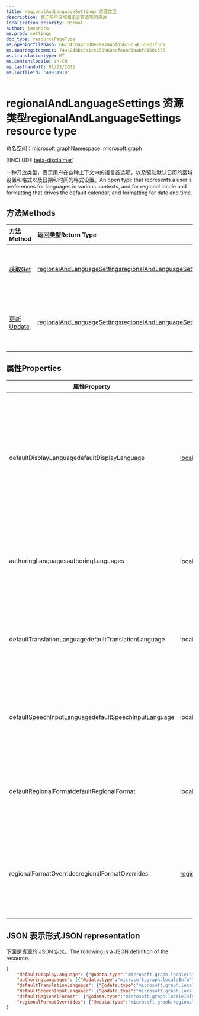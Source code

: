 ```yaml
---
title: regionalAndLanguageSettings 资源类型
description: 表示用户区域和语言首选项的资源
localization_priority: Normal
author: jasonbro
ms.prod: settings
doc_type: resourcePageType
ms.openlocfilehash: 66734cba4c5d0e2997a4bfd5b70c54156821f5da
ms.sourcegitcommit: 744c2d8be5a1ce158068bcfeaad1aabf8166c556
ms.translationtype: MT
ms.contentlocale: zh-CN
ms.lasthandoff: 01/22/2021
ms.locfileid: "49934910"
---
```

# <a name="regionalandlanguagesettings-resource-type"></a><span data-ttu-id="51c88-103">regionalAndLanguageSettings 资源类型</span><span class="sxs-lookup"><span data-stu-id="51c88-103">regionalAndLanguageSettings resource type</span></span>

<span data-ttu-id="51c88-104">命名空间：microsoft.graph</span><span class="sxs-lookup"><span data-stu-id="51c88-104">Namespace: microsoft.graph</span></span>

[!INCLUDE [beta-disclaimer](../../includes/beta-disclaimer.md)]

<span data-ttu-id="51c88-105">一种开放类型，表示用户在各种上下文中的语言首选项，以及驱动默认日历的区域设置和格式以及日期和时间的格式设置。</span><span class="sxs-lookup"><span data-stu-id="51c88-105">An open type that represents a user's preferences for languages in various contexts, and for regional locale and formatting that drives the default calendar, and formatting for date and time.</span></span>

## <a name="methods"></a><span data-ttu-id="51c88-106">方法</span><span class="sxs-lookup"><span data-stu-id="51c88-106">Methods</span></span>

| <span data-ttu-id="51c88-107">方法</span><span class="sxs-lookup"><span data-stu-id="51c88-107">Method</span></span>                                                 | <span data-ttu-id="51c88-108">返回类型</span><span class="sxs-lookup"><span data-stu-id="51c88-108">Return Type</span></span>                                                   | <span data-ttu-id="51c88-109">说明</span><span class="sxs-lookup"><span data-stu-id="51c88-109">Description</span></span>                                                                                        |
|:-------------------------------------------------------|:--------------------------------------------------------------|:---------------------------------------------------------------------------------------------------|
| [<span data-ttu-id="51c88-110">获取</span><span class="sxs-lookup"><span data-stu-id="51c88-110">Get</span></span>](../api/regionalAndLanguageSettings-get.md)       | [<span data-ttu-id="51c88-111">regionalAndLanguageSettings</span><span class="sxs-lookup"><span data-stu-id="51c88-111">regionalAndLanguageSettings</span></span>](regionalAndLanguageSettings.md) | <span data-ttu-id="51c88-112">读取 **regionalAndLanguageSettings 对象** 的属性。</span><span class="sxs-lookup"><span data-stu-id="51c88-112">Read properties of a **regionalAndLanguageSettings** object.</span></span>                                       |
| [<span data-ttu-id="51c88-113">更新</span><span class="sxs-lookup"><span data-stu-id="51c88-113">Update</span></span>](../api/regionalandlanguagesettings-update.md) | [<span data-ttu-id="51c88-114">regionalAndLanguageSettings</span><span class="sxs-lookup"><span data-stu-id="51c88-114">regionalAndLanguageSettings</span></span>](regionalAndLanguageSettings.md) | <span data-ttu-id="51c88-115">为用户更新 **regionalAndLanguageSettings** 对象的所有属性或部分属性。</span><span class="sxs-lookup"><span data-stu-id="51c88-115">Update all or a subset of the properties of the **regionalAndLanguageSettings** object for a user.</span></span> |

## <a name="properties"></a><span data-ttu-id="51c88-116">属性</span><span class="sxs-lookup"><span data-stu-id="51c88-116">Properties</span></span>
| <span data-ttu-id="51c88-117">属性</span><span class="sxs-lookup"><span data-stu-id="51c88-117">Property</span></span>                   | <span data-ttu-id="51c88-118">类型</span><span class="sxs-lookup"><span data-stu-id="51c88-118">Type</span></span>                                                  | <span data-ttu-id="51c88-119">说明</span><span class="sxs-lookup"><span data-stu-id="51c88-119">Description</span></span>                                                                                                                                                         |
|----------------------------|-------------------------------------------------------|---------------------------------------------------------------------------------------------------------------------------------------------------------------------|
| <span data-ttu-id="51c88-120">defaultDisplayLanguage</span><span class="sxs-lookup"><span data-stu-id="51c88-120">defaultDisplayLanguage</span></span>     | [<span data-ttu-id="51c88-121">localeInfo</span><span class="sxs-lookup"><span data-stu-id="51c88-121">localeInfo</span></span>](localeinfo.md)                           | <span data-ttu-id="51c88-122">用户的首选用户界面语言 (菜单、按钮、功能区、警告消息) Microsoft Web 应用程序。</span><span class="sxs-lookup"><span data-stu-id="51c88-122">The  user's preferred user interface language (menus, buttons, ribbons, warning messages) for Microsoft web applications.</span></span><br><br><span data-ttu-id="51c88-123">默认返回。</span><span class="sxs-lookup"><span data-stu-id="51c88-123">Returned by default.</span></span> <span data-ttu-id="51c88-124">不可为空。</span><span class="sxs-lookup"><span data-stu-id="51c88-124">Not nullable.</span></span> |
| <span data-ttu-id="51c88-125">authoringLanguages</span><span class="sxs-lookup"><span data-stu-id="51c88-125">authoringLanguages</span></span>         | <span data-ttu-id="51c88-126">localeInfo 集合</span><span class="sxs-lookup"><span data-stu-id="51c88-126">localeInfo collection</span></span>                                 | <span data-ttu-id="51c88-127">用户读取和创作者使用的语言的优先级列表。</span><span class="sxs-lookup"><span data-stu-id="51c88-127">Prioritized list of languages the user reads and authors in.</span></span><br><br><span data-ttu-id="51c88-128">默认返回。</span><span class="sxs-lookup"><span data-stu-id="51c88-128">Returned by default.</span></span> <span data-ttu-id="51c88-129">不可为空。</span><span class="sxs-lookup"><span data-stu-id="51c88-129">Not nullable.</span></span>                                                              |
| <span data-ttu-id="51c88-130">defaultTranslationLanguage</span><span class="sxs-lookup"><span data-stu-id="51c88-130">defaultTranslationLanguage</span></span> | <span data-ttu-id="51c88-131">localeInfo</span><span class="sxs-lookup"><span data-stu-id="51c88-131">localeInfo</span></span>                                            | <span data-ttu-id="51c88-132">用户预期将文档、电子邮件和邮件翻译为的语言。</span><span class="sxs-lookup"><span data-stu-id="51c88-132">The language a user expects to have documents, emails, and messages translated into.</span></span><br><br><span data-ttu-id="51c88-133">默认情况下返回。</span><span class="sxs-lookup"><span data-stu-id="51c88-133">Returned by default.</span></span>                                                    |
| <span data-ttu-id="51c88-134">defaultSpeechInputLanguage</span><span class="sxs-lookup"><span data-stu-id="51c88-134">defaultSpeechInputLanguage</span></span> | <span data-ttu-id="51c88-135">localeInfo</span><span class="sxs-lookup"><span data-stu-id="51c88-135">localeInfo</span></span>                                            | <span data-ttu-id="51c88-136">用户预期用作文本到语音方案输入的语言。</span><span class="sxs-lookup"><span data-stu-id="51c88-136">The language a user expected to use as input for text to speech scenarios.</span></span><br><br><span data-ttu-id="51c88-137">默认情况下返回。</span><span class="sxs-lookup"><span data-stu-id="51c88-137">Returned by default.</span></span>                                                              |
| <span data-ttu-id="51c88-138">defaultRegionalFormat</span><span class="sxs-lookup"><span data-stu-id="51c88-138">defaultRegionalFormat</span></span>      | <span data-ttu-id="51c88-139">localeInfo</span><span class="sxs-lookup"><span data-stu-id="51c88-139">localeInfo</span></span>                                            | <span data-ttu-id="51c88-140">驱动默认日期、时间和日历格式设置区域设置。</span><span class="sxs-lookup"><span data-stu-id="51c88-140">The locale that drives the default date, time, and calendar formatting.</span></span><br><br><span data-ttu-id="51c88-141">默认情况下返回。</span><span class="sxs-lookup"><span data-stu-id="51c88-141">Returned by default.</span></span>                                                                 |
| <span data-ttu-id="51c88-142">regionalFormatOverrides</span><span class="sxs-lookup"><span data-stu-id="51c88-142">regionalFormatOverrides</span></span>    | [<span data-ttu-id="51c88-143">regionalFormatOverrides</span><span class="sxs-lookup"><span data-stu-id="51c88-143">regionalFormatOverrides</span></span>](regionalformatoverrides.md) | <span data-ttu-id="51c88-144">允许用户使用特定于字段的格式替代其默认RegionalFormat。</span><span class="sxs-lookup"><span data-stu-id="51c88-144">Allows a user to override their defaultRegionalFormat with field specific formats.</span></span><br><br><span data-ttu-id="51c88-145">默认情况下返回。</span><span class="sxs-lookup"><span data-stu-id="51c88-145">Returned by default.</span></span>                                                      |

## <a name="json-representation"></a><span data-ttu-id="51c88-146">JSON 表示形式</span><span class="sxs-lookup"><span data-stu-id="51c88-146">JSON representation</span></span>

<span data-ttu-id="51c88-147">下面是资源的 JSON 定义。</span><span class="sxs-lookup"><span data-stu-id="51c88-147">The following is a JSON definition of the resource.</span></span>

<!--{
  "blockType": "resource",
  "@odata.type": "microsoft.graph.regionalAndLanguageSettings"
} -->

```json
{
    "defaultDisplayLanguage": {"@odata.type":"microsoft.graph.localeInfo"},
    "authoringLanguages": [{"@odata.type":"microsoft.graph.localeInfo"}],
    "defaultTranslationLanguage": {"@odata.type":"microsoft.graph.localeInfo"},
    "defaultSpeechInputLanguage": {"@odata.type":"microsoft.graph.localeInfo"},
    "defaultRegionalFormat": {"@odata.type":"microsoft.graph.localeInfo"},
    "regionalFormatOverrides": {"@odata.type":"microsoft.graph.regionalFormatOverrides"}
}
```
<!-- {
  "type": "#page.annotation",
  "description": "regionalAndLanguageSettings resource",
  "keywords": "",
  "section": "documentation",
  "tocPath": ""
}-->



